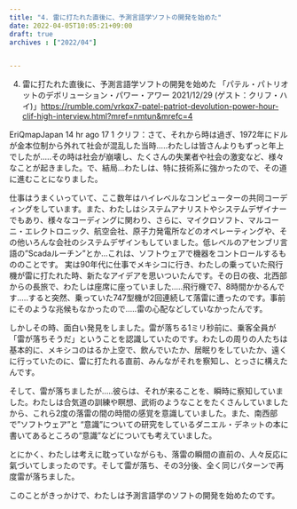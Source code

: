 ```yaml
---
title: "4. 雷に打たれた直後に、予測言語学ソフトの開発を始めた"
date: 2022-04-05T10:05:21+09:00
draft: true
archives : ["2022/04"]


---
```


4. 雷に打たれた直後に、予測言語学ソフトの開発を始めた
「パテル・パトリオットのデボリューション・パワー・アワー 2021/12/29 (ゲスト：クリフ・ハイ)」https://rumble.com/vrkqx7-patel-patriot-devolution-power-hour-clif-high-interview.html?mref=nmtun&mrefc=4

EriQmapJapan
14 hr ago
17
1
クリフ：さて、それから時は過ぎ、1972年にドルが金本位制から外れて社会が混乱した当時…..わたしは皆さんよりもずっと年上でしたが…..その時は社会が崩壊し、たくさんの失業者や社会の激変など、様々なことが起きました。で、結局…わたしは、特に技術系に強かったので、その道に進むことになりました。

仕事はうまくいっていて、ここ数年はハイレベルなコンピューターの共同コーディングをしています。また、わたしはシステムアナリストやシステムデザイナーでもあり、様々なコーディングに関わり、さらに、マイクロソフト、マルコーニ・エレクトロニック、航空会社、原子力発電所などのオペレーティングや、その他いろんな会社のシステムデザインもしていました。低レベルのアセンブリ言語の”Scadaルーチン”とか…これは、ソフトウェアで機器をコントロールするもののことです。
実は90年代に仕事でメキシコに行き、わたしの乗っていた飛行機が雷に打たれた時、新たなアイデアを思いついたんです。その日の夜、北西部からの長旅で、わたしは座席に座っていました…..飛行機で7、8時間かかるんです…..すると突然、乗っていた747型機が2回連続して落雷に遭ったのです。事前にそのような兆候もなかったので…..雷の心配などしていなかったんです。

しかしその時、面白い発見をしました。雷が落ちる1ミリ秒前に、乗客全員が「雷が落ちそうだ」ということを認識していたのです。わたしの周りの人たちは基本的に、メキシコのはるか上空で、飲んでいたか、居眠りをしていたか、遠くに行っていたのに、雷に打たれる直前、みんながそれを察知し、とっさに構えたんです。

そして、雷が落ちましたが…..彼らは、それが来ることを、瞬時に察知していました。わたしは合気道の訓練や瞑想、武術のようなことをたくさんしていましたから、これら2度の落雷の間の時間の感覚を意識していました。また、南西部で”ソフトウェア”と “意識”についての研究をしているダニエル・デネットの本に書いてあるところの“意識”などについても考えていました。

とにかく、わたしは考えに耽っていながらも、落雷の瞬間の直前の、人々反応に氣づいてしまったのです。そして雷が落ち、その3分後、全く同じパターンで再度雷が落ちました。


このことがきっかけで、わたしは予測言語学のソフトの開発を始めたのです。
